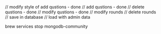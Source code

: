 // modify style of add qustions - done
// add qustions - done
// delete qustions - done
// modify qustions - done
// modify rounds
// delete rounds
// save in database
// load with admin data

brew services stop mongodb-community